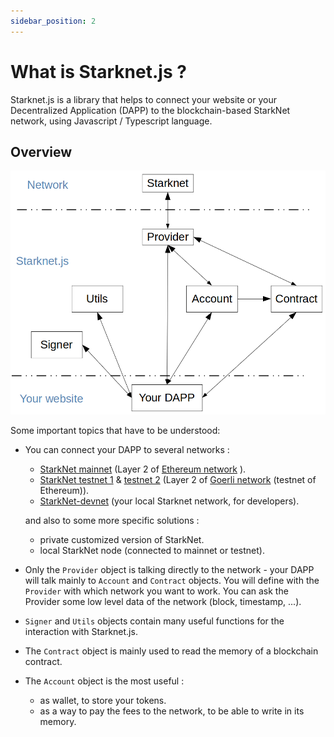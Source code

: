 ```yaml
---
sidebar_position: 2
---
```


# What is Starknet.js ?

Starknet.js is a library that helps to connect your website or your Decentralized Application (DAPP) to the blockchain-based StarkNet network, using Javascript / Typescript language.

## Overview

![](./pictures/starknet-js-chart.png)

Some important topics that have to be understood:

- You can connect your DAPP to several networks :

  - [StarkNet mainnet](https://starkscan.co) (Layer 2 of [Ethereum network](https://etherscan.io/) ).
  - [StarkNet testnet 1](https://testnet.starkscan.co/) & [testnet 2](https://testnet-2.starkscan.co/) (Layer 2 of [Goerli network](https://goerli.etherscan.io/) (testnet of Ethereum)).
  - [StarkNet-devnet](https://shard-labs.github.io/starknet-devnet/docs/intro) (your local Starknet network, for developers).

  and also to some more specific solutions :

  - private customized version of StarkNet.
  - local StarkNet node (connected to mainnet or testnet).

- Only the `Provider` object is talking directly to the network - your DAPP will talk mainly to `Account` and `Contract` objects. You will define with the `Provider` with which network you want to work. You can ask the Provider some low level data of the network (block, timestamp, ...).
- `Signer` and `Utils` objects contain many useful functions for the interaction with Starknet.js.
- The `Contract` object is mainly used to read the memory of a blockchain contract.
- The `Account` object is the most useful :
  - as wallet, to store your tokens.
  - as a way to pay the fees to the network, to be able to write in its memory.
